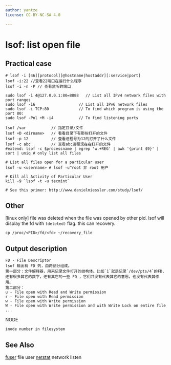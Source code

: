 ```yaml
---
author: yantze
license: CC-BY-NC-SA 4.0

---
```


# lsof: list open file

## Practical case
```
# lsof -i [46][protocol][@hostname|hostaddr][:service|port]
lsof -i:22 //查看22端口在运行什么程序
lsof -i -n -P // 查看监听的端口

sudo lsof -i 4@127.0.0.1:80=8888   // List all IPv4 network files with port ranges
sudo lsof -i6                   // List all IPv6 network files
sudo lsof -i TCP:80             // To find which program is using the port 80:
sudo lsof -Pnl +M -i4           // To find listening ports

lsof /var           // 指定目录/文件
lsof +D <dirname>   // 看看目录下有那些打开的文件
lsof -p 12          // 查看进程号为12的打开了什么文件
lsof -c abc         // 查看abc进程现在在打开的文件
#extend: lsof -c $processname | egrep 'w.+REG' | awk '{print $9}' | sort | uniq # only list all files

# List all files open for a particular user
lsof -u <username> # lsof -u^root 非 root 用户

# Kill all Activity of Particular User
kill -9 `lsof -t -u tecmint`

# See this primer: http://www.danielmiessler.com/study/lsof/
```

## Other
[linux only] file was deleted  when the file was opened by other pid. lsof will display the fd with `(deleted)` flag. this can recovery.
```
cp /proc/<PID>/fd/<fd> ~/recovery_file
```


## Output description
```
FD - File Descriptor
lsof 输出有 FD 列，由两部分组成。
第一部分：文件解释器，用来记录文件打开的结构体。比如`1`就是记录`/dev/pts/4`的FD.还有很多其它的数字，还有其它的一些 FD ，它们并没有代表其它的意思，也没有代表其作用。
第二部分：
u - File open with Read and Write permission
r - File open with Read permission
w - File open with Write permission
W - File open with Write permission and with Write Lock on entire file
...
```
NODE
```
inode number in filesystem
```

## See Also
[fuser](./fuser.md) file user
[netstat](./netstat.md) network listen

